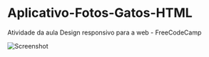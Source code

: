 # Aplicativo-Fotos-Gatos-HTML
Atividade da aula Design responsivo para a web - FreeCodeCamp

![Screenshot](img/img_cats.png)
